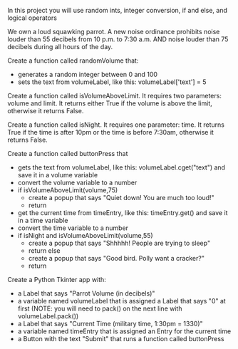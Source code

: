 In this project you will use random ints, integer conversion, if and else, and logical operators

We own a loud squawking parrot. A new noise ordinance prohibits noise louder than 55 decibels from 10 p.m. to 7:30 a.m. AND noise louder than 75 decibels during all hours of the day. 
 

Create a function called randomVolume that:
- generates a random integer between 0 and 100
- sets the text from volumeLabel, like this: volumeLabel['text'] = 5

Create a function called isVolumeAboveLimit. It requires two parameters: volume and limit. It returns either True if the volume is above the limit, otherwise it returns False.

Create a function called isNight. It requires one parameter: time. It returns True if the time is after 10pm or the time is before 7:30am, otherwise it returns False.

Create a function called buttonPress that
- gets the text from volumeLabel, like this: volumeLabel.cget("text") and save it in a volume variable
- convert the volume variable to a number
- if isVolumeAboveLimit(volume,75)
  - create a popup that says "Quiet down! You are much too loud!"
  - return
- get the current time from timeEntry, like this: timeEntry.get() and save it in a time variable
- convert the time variable to a number
- if isNight and isVolumeAboveLimit(volume,55)
  - create a popup that says "Shhhhh! People are trying to sleep"
  - return
  else
  - create a popup that says "Good bird. Polly want a cracker?"
  - return

Create a Python Tkinter app with:
- a Label that says "Parrot Volume (in decibels)"
- a variable named volumeLabel that is assigned a Label that says "0" at first (NOTE: you will need to pack() on the next line with volumeLabel.pack())
- a Label that says "Current Time (military time, 1:30pm = 1330)"
- a variable named timeEntry that is assigned an Entry for the current time
- a Button with the text "Submit" that runs a function called buttonPress
